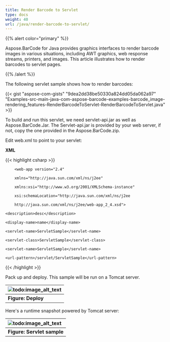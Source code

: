 ```yaml
---
title: Render Barcode to Servlet
type: docs
weight: 40
url: /java/render-barcode-to-servlet/
---
```


{{% alert color="primary" %}} 

Aspose.BarCode for Java provides graphics interfaces to render barcode images in various situations, including AWT graphics, web response streams, printers, and images. This article illustrates how to render barcodes to servlet pages.

{{% /alert %}} 

The following servlet sample shows how to render barcodes:

{{< gist "aspose-com-gists" "9dea2dd38be50330a824dd05da062a97" "Examples-src-main-java-com-aspose-barcode-examples-barcode_image-rendering_features-RenderBarcodeToServlet-RenderBarcodeToServlet.java" >}}



To build and run this servlet, we need servlet-api.jar as well as Aspose.BarCode.Jar. The Servlet-api.jar is provided by your web server, if not, copy the one provided in the Aspose.BarCode.zip.

Edit web.xml to point to your servlet:

**XML**

{{< highlight csharp >}}

 <?xml version="1.0" encoding="UTF-8"?>

        <web-app version="2.4"

        xmlns="http://java.sun.com/xml/ns/j2ee"

        xmlns:xsi="http://www.w3.org/2001/XMLSchema-instance"

        xsi:schemaLocation="http://java.sun.com/xml/ns/j2ee

        http://java.sun.com/xml/ns/j2ee/web-app_2_4.xsd">

  <servlet>

    <description>desc</description>

    <display-name>name</display-name>

    <servlet-name>ServletSample</servlet-name>

    <servlet-class>ServletSample</servlet-class>

  </servlet>

  <servlet-mapping>

    <servlet-name>ServletSample</servlet-name>

    <url-pattern>/servlet/ServletSample</url-pattern>

  </servlet-mapping>

</web-app>

{{< /highlight >}}

Pack up and deploy. This sample will be run on a Tomcat server.

|![todo:image_alt_text](http://i.imgur.com/4DXZc24.png)|
| :- |
|**Figure: Deploy**|
Here's a runtime snapshot powered by Tomcat server:

|![todo:image_alt_text](http://i.imgur.com/yEx6ee0.png)|
| :- |
|**Figure: Servlet sample**|

